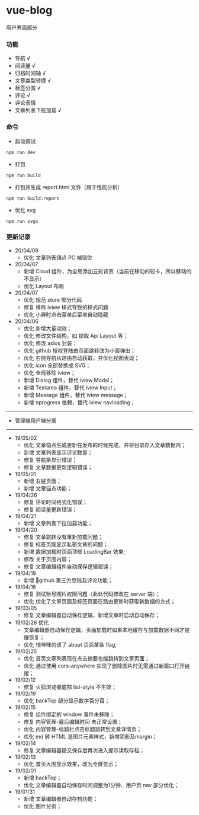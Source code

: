 # vue-blog

 用户界面部分

### 功能

- 导航 √
- 阅读量 √
- 归档时间轴 √
- 文章类型转换 √
- 标签分类 √
- 评论 √
- 评论表情
- 文章列表下拉加载 √

### 命令

- 启动调试
 ```
 npm run dev
 ```
- 打包
 ```
 npm run build
 ```
- 打包并生成 report.html 文件（用于性能分析）
 ```
 npm run build:report
 ```
- 优化 svg
 ```
 npm run svgo
 ```

### 更新记录

- 20/04/09
   - 优化 文章列表锚点 PC 端错位
- 20/04/07
   - 新增 Cloud 组件，为全局添加云彩背景（当前在移动的较卡，所以移动的不显示）
   - 优化 Layout 布局
- 20/04/07
   - 优化 规范 store 部分代码
   - 修复 移除 iview 样式导致的样式问题
   - 优化 小屏时点击菜单后菜单自动隐藏
- 20/04/06
   - 优化 新增大量动效；
   - 优化 修改文件结构，如 提取 Api Layout 等；
   - 优化 修改 axios 封装；
   - 优化 github 授权登陆由页面跳转改为小窗弹出；
   - 优化 右侧导航从路由自动获取，并优化视图表现；
   - 优化 icon 全部替换成 SVG；
   - 优化 全局移除 iview；
   - 新增 Dialog 组件，替代 iview Modal；
   - 新增 Textarea 组件，替代 iview Input；
   - 新增 Message 组件，替代 iview message；
   - 新增 nprogress 依赖，替代 iview navloading；

---
- 管理端用户端分离
---

- 19/05/02
   - 优化 文章锚点生成更新在发布的时候完成，并将目录存入文章数据内；
   - 新增 文章列表显示评论数量；
   - 修复 导航条显示错误；
   - 修复 文章数据更新逻辑错误；
- 19/05/01
   - 新增 友链页面；
   - 新增 文章锚点功能；
- 19/04/26
   - 修复 评论时间格式化错误；  
   - 修复 阅读量更新错误；  
- 19/04/21
   - 新增 文章列表下拉加载功能；
- 19/04/20 
   - 修复 文章跳转没有重新加载问题； 
   - 修复 标签页能显示私密文章的问题； 
   - 新增 数据加载时页面顶部 LoadingBar 效果;
   - 修改 关于页面内容；
   - 修复 文章编辑组件自动保存逻辑错误；
- 19/04/19 
   - 新增 :tada:github 第三方登陆及评论功能；
- 19/04/16 
   - 修复 测试账号图片权限问题（此处代码修改在 server 端）； 
   - 优化 优化了文章页面及标签页面在路由更新时获取新数据的方式；
- 19/03/05 
   - 修复 文章编辑器自动保存逻辑，新增文章时启动自动保存；
- 19/02/28 优化 
   - 文章编辑器自动保存逻辑，页面加载时如果本地缓存与加载数据不同才提醒恢复； 
   - 优化 悄咪咪的该了 about 页面某条 flag;
- 19/02/25 
   - 优化 首页文章列表现在点击摘要也能跳转到文章页面； 
   - 优化 通过使用 cors-anywhere 实现了删除图片时无需通过新窗口打开链接；
- 19/02/12 
   - 修复 火狐浏览器底部 list-style 不生效；
- 19/02/19 
   - 优化 backTop 部分显示数字百分百；
- 19/02/15 
   - 修复 组件绑定的 window 事件未移除； 
   - 修复 内容管理-最后编辑时间 未正常设置； 
   - 优化 内容管理-标题栏点击标题跳转到文章详情页； 
   - 优化 md 转 HTML 是图片元素样式，新增阴影及margin；
- 19/02/14 
   - 修复 文章编辑器提交保存后再次进入提示读取存档；
- 19/02/13 
   - 优化 首页大图显示效果，改为全屏显示；
- 19/02/01 
   - 新增 backTop； 
   - 优化 文章编辑器自动保存时间调整为1分钟、用户页 nav 部分优化；
- 19/01/31 
   - 新增 文章编辑器自动存档功能； 
   - 优化 图片分页；